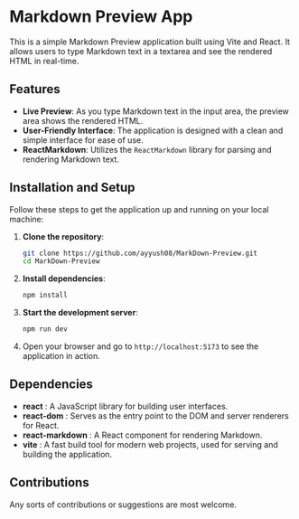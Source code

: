 # Markdown Preview App

This is a simple Markdown Preview application built using Vite and React. It allows users to type Markdown text in a textarea and see the rendered HTML in real-time.

## Features

- **Live Preview**: As you type Markdown text in the input area, the preview area shows the rendered HTML.
- **User-Friendly Interface**: The application is designed with a clean and simple interface for ease of use.
- **ReactMarkdown**: Utilizes the `ReactMarkdown` library for parsing and rendering Markdown text.

## Installation and Setup

Follow these steps to get the application up and running on your local machine:

1. **Clone the repository**:
    ```bash
    git clone https://github.com/ayyush08/MarkDown-Preview.git
    cd MarkDown-Preview
    ```

2. **Install dependencies**:
    ```bash
    npm install
    ```

3. **Start the development server**:
    ```bash
    npm run dev
    ```

4. Open your browser and go to `http://localhost:5173` to see the application in action.

## Dependencies

- **react** : A JavaScript library for building user interfaces.
- **react-dom** : Serves as the entry point to the DOM and server renderers for React.
- **react-markdown** : A React component for rendering Markdown.
- **vite** : A fast build tool for modern web projects, used for serving and building the application.

## Contributions

Any sorts of contributions or suggestions are most welcome.